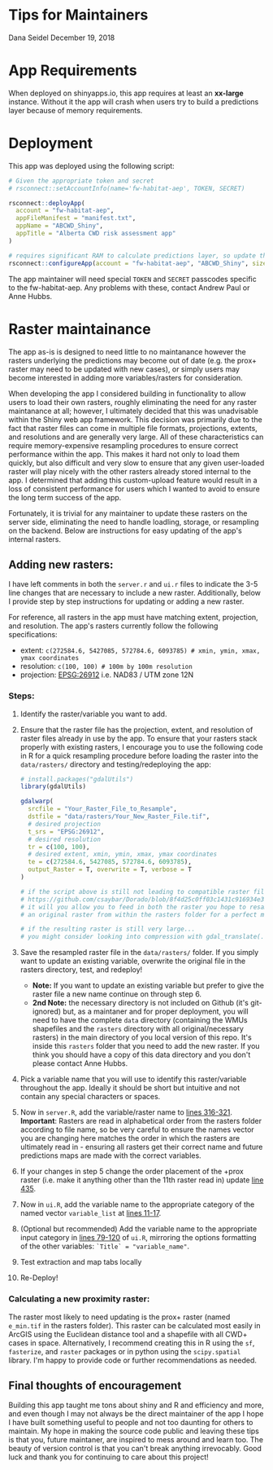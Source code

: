Tips for Maintainers
================
Dana Seidel
December 19, 2018

App Requirements
================

When deployed on shinyapps.io, this app requires at least an **xx-large** instance. Without it the app will crash when users try to build a predictions layer because of memory requirements.

Deployment
==========

This app was deployed using the following script:

``` r
# Given the appropriate token and secret
# rsconnect::setAccountInfo(name='fw-habitat-aep', TOKEN, SECRET)

rsconnect::deployApp(
  account = "fw-habitat-aep",
  appFileManifest = "manifest.txt",
  appName = "ABCWD_Shiny",
  appTitle = "Alberta CWD risk assessment app"
)

# requires significant RAM to calculate predictions layer, so update the configuration
rsconnect::configureApp(account = "fw-habitat-aep", "ABCWD_Shiny", size = "xxlarge")
```

The app maintainer will need special `TOKEN` and `SECRET` passcodes specific to the fw-habitat-aep.
Any problems with these, contact Andrew Paul or Anne Hubbs. 


Raster maintainance
===================

The app as-is is designed to need little to no maintanance however the rasters underlying the predictions may become out of date (e.g. the prox+ raster may need to be updated with new cases), or simply users may become interested in adding more variables/rasters for consideration.

When developing the app I considered building in functionality to allow users to load their own rasters, roughly eliminating the need for any raster maintanance at all; however, I ultimately decided that this was unadvisable within the Shiny web app framework. This decision was primarily due to the fact that raster files can come in multiple file formats, projections, extents, and resolutions and are generally very large. All of these characteristics can require memory-expensive resampling procedures to ensure correct performance within the app. This makes it hard not only to load them quickly, but also difficult and very slow to ensure that any given user-loaded raster will play nicely with the other rasters already stored internal to the app. I determined that adding this custom-upload feature would result in a loss of consistent performance for users which I wanted to avoid to ensure the long term success of the app.

Fortunately, it is trivial for any maintainer to update these rasters on the server side, eliminating the need to handle loadling, storage, or resampling on the backend. Below are instructions for easy updating of the app's internal rasters.

Adding new rasters:
-------------------

I have left comments in both the `server.r` and `ui.r` files to indicate the 3-5 line changes that are necessary to include a new raster. Additionally, below I provide step by step instructions for updating or adding a new raster.

For reference, all rasters in the app must have matching extent, projection, and resolution. The app's rasters currently follow the following specifications:

-   extent: `c(272584.6, 5427085, 572784.6, 6093785) # xmin, ymin, xmax, ymax coordinates`
-   resolution: `c(100, 100) # 100m by 100m resolution`
-   projection: [EPSG:26912](https://epsg.io/26912) i.e. NAD83 / UTM zone 12N

### Steps:

1.  Identify the raster/variable you want to add.

2.  Ensure that the raster file has the projection, extent, and resolution of raster files already in use by the app. To ensure that your rasters stack properly with existing rasters, I encourage you to use the following code in R for a quick resampling procedure before loading the raster into the `data/rasters/` directory and testing/redeploying the app:

    ``` r
    # install.packages("gdalUtils")
    library(gdalUtils)

    gdalwarp(
      srcfile = "Your_Raster_File_to_Resample",
      dstfile = "data/rasters/Your_New_Raster_File.tif",
      # desired projection
      t_srs = "EPSG:26912",
      # desired resolution
      tr = c(100, 100),
      # desired extent, xmin, ymin, xmax, ymax coordinates
      te = c(272584.6, 5427085, 572784.6, 6093785),
      output_Raster = T, overwrite = T, verbose = T
    )

    # if the script above is still not leading to compatible raster files, consider the function at
    # https://github.com/csaybar/Dorado/blob/8f4d25c0ff03c1431c916934e3e697b34d2b9550/R/resample_R.R
    # it will you allow you to feed in both the raster you hope to resample and
    # an original raster from within the rasters folder for a perfect match!

    # if the resulting raster is still very large...
    # you might consider looking into compression with gdal_translate(..., co = "COMPRESS=LZW")
    ```

3.  Save the resampled raster file in the `data/rasters/` folder. If you simply want to update an existing variable, overwrite the original file in the rasters directory, test, and redeploy!
    -   **Note:** If you want to update an existing variable but prefer to give the raster file a new name continue on through step 6.
    -   **2nd Note:** the necessary directory is not included on Github (it's git-ignored) but, as a maintaner and for proper deployment, you will need to have the complete `data` directory (containing the WMUs shapefiles and the `rasters` directory with all original/necessary rasters) in the main directory of you local version of this repo. It's inside this `rasters` folder that you need to add the new raster. If you think you should have a copy of this data directory and you don't please contact Anne Hubbs.
4.  Pick a variable name that you will use to identify this raster/variable throughout the app. Ideally it should be short but intuitive and not contain any special characters or spaces.

5.  Now in `server.R`, add the variable/raster name to [lines 316-321](https://github.com/dpseidel/ABCWD_Shiny/blob/64843a0516682ec65a04ccd0b4757d8706fa0dc6/server.R#L316-L321). **Important**: Rasters are read in alphabetical order from the rasters folder according to file name, so be very careful to ensure the names vector you are changing here matches the order in which the rasters are ultimately read in - ensuring all rasters get their correct name and future predictions maps are made with the correct variables.

6.  If your changes in step 5 change the order placement of the +prox raster (i.e. make it anything other than the 11th raster read in) update [line 435](https://github.com/dpseidel/ABCWD_Shiny/blob/64843a0516682ec65a04ccd0b4757d8706fa0dc6/server.R#L435).

7.  Now in `ui.R`, add the variable name to the appropriate category of the named vector `variable_list` at [lines 11-17](https://github.com/dpseidel/ABCWD_Shiny/blob/64843a0516682ec65a04ccd0b4757d8706fa0dc6/ui.R#L11-L17).

8.  (Optional but recommended) Add the variable name to the appropriate input category in [lines 79-120](https://github.com/dpseidel/ABCWD_Shiny/blob/64843a0516682ec65a04ccd0b4757d8706fa0dc6/ui.R#L79-L120) of `ui.R`, mirroring the options formatting of the other variables: `` `Title` = "variable_name" ``.

9.  Test extraction and map tabs locally

10. Re-Deploy!

### Calculating a new proximity raster:

The raster most likely to need updating is the prox+ raster (named `e_min.tif` in the rasters folder). This raster can be calculated most easily in ArcGIS using the Euclidean distance tool and a shapefile with all CWD+ cases in space. Alternatively, I recommend creating this in R using the `sf`, `fasterize`, and `raster` packages or in python using the `scipy.spatial` library. I'm happy to provide code or further recommendations as needed.

Final thoughts of encouragement
-------------------------------

Building this app taught me tons about shiny and R and efficiency and more, and even though I may not always be the direct maintainer of the app I hope I have built something useful to people and not too daunting for others to maintain. My hope in making the source code public and leaving these tips is that you, future maintaner, are inspired to mess around and learn too. The beauty of version control is that you can't break anything irrevocably. Good luck and thank you for continuing to care about this project!
